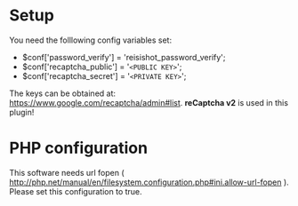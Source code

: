 # Setup

You need the folllowing config variables set:

- $conf['password_verify'] = 'reisishot_password_verify';
- $conf['recaptcha_public'] = '`<PUBLIC KEY>`';
- $conf['recaptcha_secret'] = '`<PRIVATE KEY>`';

The keys can be obtained at: https://www.google.com/recaptcha/admin#list. **reCaptcha v2** is used in this plugin!

# PHP configuration

This software needs url fopen ( http://php.net/manual/en/filesystem.configuration.php#ini.allow-url-fopen ). Please set this configuration to true.
